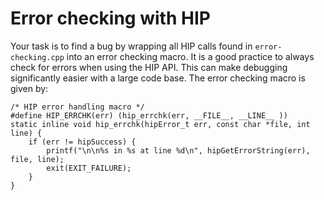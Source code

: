 # Error checking with HIP

Your task is to find a bug by wrapping all HIP calls found in `error-checking.cpp` into an error checking macro. It is a good practice to always check for errors when using the HIP API. This can make debugging significantly easier with a large code base. The error checking macro is given by:

```
/* HIP error handling macro */
#define HIP_ERRCHK(err) (hip_errchk(err, __FILE__, __LINE__ ))
static inline void hip_errchk(hipError_t err, const char *file, int line) {
    if (err != hipSuccess) {
        printf("\n\n%s in %s at line %d\n", hipGetErrorString(err), file, line);
        exit(EXIT_FAILURE);
    }
}
```